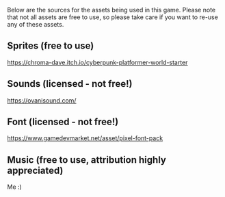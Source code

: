 Below are the sources for the assets being used in this game.
Please note that not all assets are free to use, so please take care if you want to re-use any of these assets.

## Sprites (free to use)
https://chroma-dave.itch.io/cyberpunk-platformer-world-starter

## Sounds (licensed - not free!)
https://ovanisound.com/

## Font (licensed - not free!)
https://www.gamedevmarket.net/asset/pixel-font-pack

## Music (free to use, attribution highly appreciated)
Me :)
